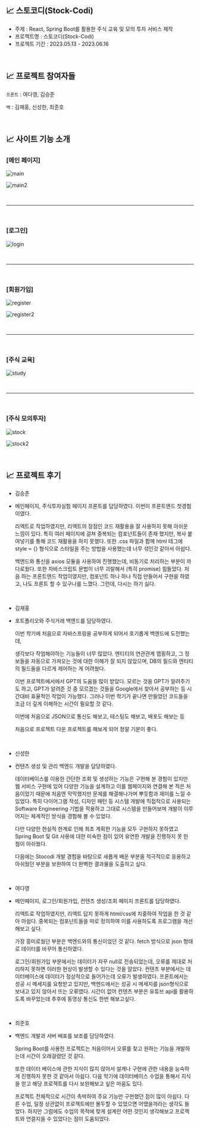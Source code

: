 ## 📈 스토코디(Stock-Codi)

- 주제 : React, Spring Boot를 활용한 주식 교육 및 모의 투자 서비스 제작
- 프로젝트명 : 스토코디(Stock-Codi)
- 프로젝트 기간 : 2023.05.13 - 2023.06.16

<br>

## 📈 프로젝트 참여자들

`프론트` : 여다영, 김승준

`백` : 김재홍, 신성한, 최준호

<br>

## 📈 사이트 기능 소개

### [메인 페이지]

![main](image.assets/main.png)

![main2](image.assets/main2.png)

<br>
<hr>
<br>

### [로그인]

![login](image.assets/login.png)

<br>
<hr>
<br>

### [회원가입]

![register](image.assets/register.png)

![register2](image.assets/register2.png)

<br>
<hr>
<br>

### [주식 교육]

![study](image.assets/study.png)

<br>
<hr>
<br>

### [주식 모의투자]

![stock](image.assets/stock.png)

![stock2](image.assets/stock2.png)

<br>

## 📈 프로젝트 후기

- 김승준

- 메인페이지, 주식투자실험 페이지 프론트를 담당하였다. 이번이 프론트엔드 첫경험 이였다.

  리엑트로 작업하였지만, 리엑트의 장점인 코드 재활용을 잘 사용하지 못해 아쉬운 느낌이 있다. 특히 여러 페이지에 걸쳐 중복되는 컴포넌트들이 존재 했지만, 복사 붙여넣기를 통해 코드 재활용을 하지 못했다. 또한 .css 파일과 함께 html 테그에 style = {} 형식으로 스타일을 주는 방법을 사용했는데 너무 섞인것 같아서 아쉽다.

  백엔드와 통신을 axios 모듈을 사용하여 진행했는데, 비동기로 처리하는 부분이 까다로웠다. 또한 자바스크립트 문법이 너무 괴랄해서 (특히 promise) 힘들었다. 처음 하는 프론트엔드 작업이였지만, 컴포넌트 하나 하나 직접 만들어서 구현을 하였고, 나도 프론트 할 수 있구나를 느꼈다. 그런데, 다시는 하기 싫다.

<br>

- 김재홍

- 포트폴리오와 주식거래 백엔드를 담당하였다.

  이번 학기에 처음으로 자바스프링을 공부하게 되어서 호기롭게 백엔드에 도전했는데,

  생각보다 작업해야하는 기능들이 너무 많았다. 엔티티의 연관관계 맵핑하고, 그 정보들을 자동으로 가져오는 것에 대한 이해가 잘 되지 않았으며, DB의 필드와 엔티티의 필드들을 다르게 제어하는 게 어려웠다.

  이번 프로젝트에서에서 GPT의 도움을 많이 받았다. 모르는 것을 GPT가 알려주기도 하고, GPT가 알려준 것 중 모르겠는 것들을 Google에서 찾아서 공부하는 등 시간대비 효율적인 작업이 가능했다. 그러나 이번 학기가 끝나면 만들었던 코드들을 조금 더 깊게 이해하는 시간이 필요할 것 같다.

  이번에 처음으로 JSON으로 통신도 해보고, 테스팅도 해보고, 배포도 해보는 등

  처음으로 프로젝트 다운 프로젝트를 해보게 되어 정말 기분이 좋다.

<br>

- 신성한

- 컨텐츠 생성 및 관리 백엔드 개발을 담당하였다.

  데이터베이스를 이용한 간단한 조회 및 생성하는 기능은 구현해 본 경험이 있지만 웹 서비스 구현에 있어 다양한 기능을 설계하고 이를 웹페이지와 연결해 본 적은 처음이었기 때문에 처음엔 막막했지만 문제를 해결해나가며 뿌듯함과 재미를 느낄 수 있었다. 특히 다이어그램 작성, 디자인 패턴 등 시스템 개발에 직접적으로 사용되는 Software Engineering 기법을 적용하고 그대로 시스템을 만들어보며 개발이 이루어지는 체계적인 방식을 경험해 볼 수 있었다.

  다만 다양한 현실적 한계로 인해 최초 계획한 기능을 모두 구현하지 못하였고 Spring Boot 및 Git 사용에 대한 미숙한 점이 있어 유연한 개발을 진행하지 못 한 점이 아쉬웠다.

  다음에는 Stocodi 개발 경험을 바탕으로 새롭게 배운 부분을 적극적으로 응용하고 아쉬웠던 부분을 보완하여 더 완벽한 결과물을 도출하고 싶다.

<br>

- 여다영

- 메인페이지, 로그인/회원가입, 컨텐츠 생성/조회 페이지 프론트를 담당하였다.

  리엑트로 작업하였지만, 리엑트 답지 못하게 html/css에 치중하여 작업을 한 것 같아 아쉽다. 중복되는 컴포넌트들을 따로 정의하여 이를 사용하도록 프로그램을 개선해보고 싶다.

  가장 흥미로웠던 부분은 백엔드와의 통신이었던 것 같다. fetch 방식으로 json 형태로 데이터를 바꾸어 통신하였다.

  로그인/회원가입 부분에서는 데이터가 자꾸 null로 전송되었는데, 오류를 제대로 처리하지 못하면 이러한 현상이 발생할 수 있다는 것을 알았다. 컨텐츠 부분에서는 데이터베이스에 데이터가 정상적으로 들어가는데 오류가 발생하였다. 프론트에서는 성공 시 메세지를 요청받고 있지만, 백엔드에서는 성공 시 메세지를 json형식으로 보내고 있지 않아서 뜨는 오류였다. 시간이 없어 컨텐츠 부분은 유튜브 api를 활용하도록 바꾸었는데 추후에 동영상 통신도 한번 해보고싶다.

<br>

- 최준호

- 백엔드 개발과 서버 배포를 보조를 담당하였다.

  Spring Boot를 사용한 프로젝트는 처음이어서 오류를 찾고 원하는 기능을 개발하는데 시간이 오래걸렸던 것 같다.

  또한 데이터 베이스에 관한 지식이 많지 않아서 설계나 구현에 관한 내용을 능숙하게 진행하지 못한 것 같아서 아쉽다. 다음 학기에 데이터베이스 수업을 통해서 지식을 얻고 해당 프로젝트를 다시 보완해보고 싶은 마음도 있다.

  프로젝트 전체적으로 시간이 촉박하여 주요 기능만 구현했던 점이 많이 아쉽다. 다른 수업, 일정 상관없이 프로젝트에만 몰두할 수 있었으면 어땠을까라는 생각도 들었다. 하지만 그럼에도 수업의 목적에 맞게 설계란 어떤 것인지 생각해보고 프로젝트와 연결지을 수 있었다는 점이 도움되었다.
